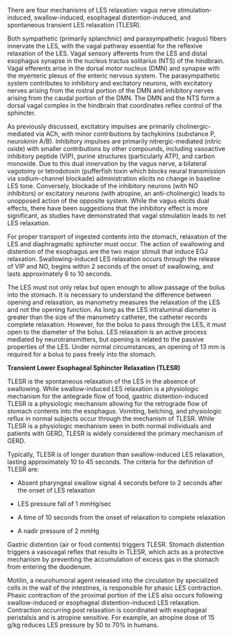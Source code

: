 There are four mechanisms of LES relaxation: vagus nerve stimulation-induced, swallow-induced, esophageal distention-induced, and spontaneous transient LES relaxation (TLESR).

Both sympathetic (primarily splanchnic) and parasympathetic (vagus) fibers innervate the LES, with the vagal pathway essential for the reflexive relaxation of the LES. Vagal sensory afferents from the LES and distal esophagus synapse in the nucleus tractus solitarius (NTS) of the hindbrain. Vagal efferents arise in the dorsal motor nucleus (DMN) and synapse with the myenteric plexus of the enteric nervous system. The parasympathetic system contributes to inhibitory and excitatory neurons, with excitatory nerves arising from the rostral portion of the DMN and inhibitory nerves arising from the caudal portion of the DMN. The DMN and the NTS form a dorsal vagal complex in the hindbrain that coordinates reflex control of the sphincter.

As previously discussed, excitatory impulses are primarily cholinergic-mediated via ACh, with minor contributions by tachykinins (substance P, neurokinin A/B). Inhibitory impulses are primarily nitrergic-mediated (nitric oxide) with smaller contributions by other compounds, including vasoactive inhibitory peptide (VIP), purine structures (particularly ATP), and carbon monoxide. Due to this dual innervation by the vagus nerve, a bilateral vagotomy or tetrodotoxin (pufferfish toxin which blocks neural transmission via sodium-channel blockade) administration elicits no change in baseline LES tone. Conversely, blockade of the inhibitory neurons (with NO inhibitors) or excitatory neurons (with atropine, an anti-cholinergic) leads to unopposed action of the opposite system. While the vagus elicits dual effects, there have been suggestions that the inhibitory effect is more significant, as studies have demonstrated that vagal stimulation leads to net LES relaxation.

For proper transport of ingested contents into the stomach, relaxation of the LES and diaphragmatic sphincter must occur. The action of swallowing and distention of the esophagus are the two major stimuli that induce EGJ relaxation. Swallowing-induced LES relaxation occurs through the release of VIP and NO, begins within 2 seconds of the onset of swallowing, and lasts approximately 6 to 10 seconds.

The LES must not only relax but open enough to allow passage of the bolus into the stomach. It is necessary to understand the difference between opening and relaxation, as manometry measures the relaxation of the LES and not the opening function. As long as the LES intraluminal diameter is greater than the size of the manometry catheter, the catheter records complete relaxation. However, for the bolus to pass through the LES, it must open to the diameter of the bolus. LES relaxation is an active process mediated by neurotransmitters, but opening is related to the passive properties of the LES. Under normal circumstances, an opening of 13 mm is required for a bolus to pass freely into the stomach.

**Transient Lower Esophageal Sphincter Relaxation (TLESR)**

TLESR is the spontaneous relaxation of the LES in the absence of swallowing. While swallow-induced LES relaxation is a physiologic mechanism for the antegrade flow of food, gastric distention-induced TLESR is a physiologic mechanism allowing for the retrograde flow of stomach contents into the esophagus. Vomiting, belching, and physiologic reflux in normal subjects occur through the mechanism of TLESR. While TLESR is a physiologic mechanism seen in both normal individuals and patients with GERD, TLESR is widely considered the primary mechanism of GERD.

Typically, TLESR is of longer duration than swallow-induced LES relaxation, lasting approximately 10 to 45 seconds. The criteria for the definition of TLESR are:

- Absent pharyngeal swallow signal 4 seconds before to 2 seconds after the onset of LES relaxation

- LES pressure fall of 1 mmHg/sec

- A time of 10 seconds from the onset of relaxation to complete relaxation

- A nadir pressure of 2 mmHg

Gastric distention (air or food contents) triggers TLESR. Stomach distention triggers a vasovagal reflex that results in TLESR, which acts as a protective mechanism by preventing the accumulation of excess gas in the stomach from entering the duodenum.

Motilin, a neurohumoral agent released into the circulation by specialized cells in the wall of the intestines, is responsible for phasic LES contraction. Phasic contraction of the proximal portion of the LES also occurs following swallow-induced or esophageal distention-induced LES relaxation. Contraction occurring post relaxation is coordinated with esophageal peristalsis and is atropine sensitive. For example, an atropine dose of 15 g/kg reduces LES pressure by 50 to 70% in humans.